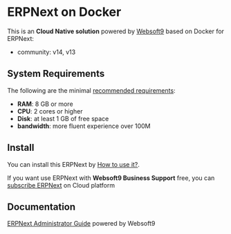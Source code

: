 # ERPNext on Docker  

This is an **Cloud Native solution** powered by [Websoft9](https://www.websoft9.com) based on Docker for ERPNext:

 - community:  v14, v13


## System Requirements

The following are the minimal [recommended requirements](https://github.com/frappe/bench):

* **RAM**: 8 GB or more
* **CPU**: 2 cores or higher
* **Disk**: at least 1 GB of free space
* **bandwidth**: more fluent experience over 100M  

## Install

You can install this ERPNext by [How to use it?](https://github.com/Websoft9/docker-library#how-to-use-it).   

If you want use ERPNext with **Websoft9 Business Support** free, you can [subscribe ERPNext](https://www.websoft9.com/apps) on Cloud platform

## Documentation

[ERPNext Administrator Guide](https://support.websoft9.com/docs/erpnext) powered by Websoft9